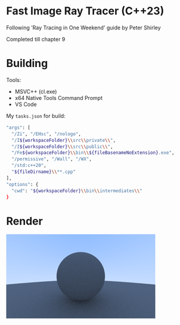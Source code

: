 # Fast Image Ray Tracer (C++23)

Following 'Ray Tracing in One Weekend' guide by Peter Shirley

Completed till chapter 9

# Building
Tools:
- MSVC++ (cl.exe)
- x64 Native Tools Command Prompt
- VS Code

My `tasks.json` for build:
```bash
"args": [
  "/Zi", "/EHsc", "/nologo",
  "/I${workspaceFolder}\\src\\private\\",
  "/I${workspaceFolder}\\src\\public\\",
  "/Fe${workspaceFolder}\\bin\\${fileBasenameNoExtension}.exe",
  "/permissive", "/Wall", "/WX",
  "/std:c++20",
  "${fileDirname}\\**.cpp"
],
"options": {
  "cwd": "${workspaceFolder}\\bin\\intermediates\\"
}
```

# Render

![Render](bin/render.png)
